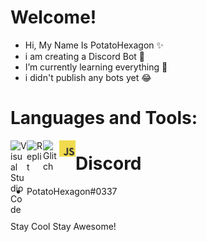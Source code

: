   #  Welcome! 
- Hi, My Name Is PotatoHexagon ✨
- i am creating a Discord Bot 🤖
- I’m currently learning everything 👀
- i didn't publish any bots yet 😂

# Languages and Tools:
<img align="left" alt="Visual Studio Code" width="26px" src="https://i.imgur.com/LwSdAlE.png" />
<img align="left" alt="Replit" width="26px" src="https://cdn.discordapp.com/attachments/799245987473653770/823120180933558272/images.png" />
<img align="left" alt="Glitch" width="26px" src="https://cdn.discordapp.com/attachments/799245987473653770/823120815746711562/9k.png" />
<img align="left" alt="JavaScript" width="26px" src="https://raw.githubusercontent.com/github/explore/80688e429a7d4ef2fca1e82350fe8e3517d3494d/topics/javascript/javascript.png" />

# Discord
- PotatoHexagon#0337

#
Stay Cool Stay Awesome!
